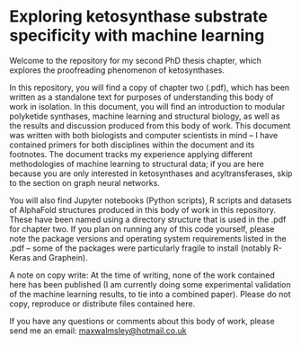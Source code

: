 # Exploring ketosynthase substrate specificity with machine learning

Welcome to the repository for my second PhD thesis chapter, which explores the proofreading phenomenon of ketosynthases. 

In this repository, you will find a copy of chapter two (.pdf), which has been written as a standalone text for purposes of understanding this body of work in isolation. In this document, you will find an introduction to modular polyketide synthases, machine learning and structural biology, as well as the results and discussion produced from this body of work. This document was written with both biologists and computer scientists in mind – I have contained primers for both disciplines within the document and its footnotes. The document tracks my experience applying different methodologies of machine learning to structural data; if you are here because you are only interested in ketosynthases and acyltransferases, skip to the section on graph neural networks. 

You will also find Jupyter notebooks (Python scripts), R scripts and datasets of AlphaFold structures produced in this body of work in this repository. These have been named using a directory structure that is used in the .pdf for chapter two. If you plan on running any of this code yourself, please note the package versions and operating system requirements listed in the .pdf – some of the packages were particularly fragile to install (notably R-Keras and Graphein). 

A note on copy write: 
At the time of writing, none of the work contained here has been published (I am currently doing some experimental validation of the machine learning results, to tie into a combined paper). Please do not copy, reproduce or distribute files contained here.  

If you have any questions or comments about this body of work, please send me an email:
maxwalmsley@hotmail.co.uk 


